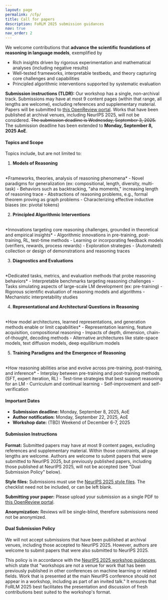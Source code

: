 ```yaml
---
layout: page
permalink: /cfp/
title: Call for papers
description: FoRLM 2025 submission guidances
nav: true
nav_order: 2
---
```


We welcome contributions that **advance the scientific foundations of reasoning in language models**, exemplified by
- Rich insights driven by rigorous experimentation and mathematical analyses (including negative results)
- Well-tested frameworks, interpretable testbeds, and theory capturing core challenges and capabilities
- Principled algorithmic interventions supported by systematic evaluation

**Submission instructions (TLDR):** Our workshop has a single, non-archival track. Submissions may have at most 9 content pages (within that range, all lengths are welcome), excluding references and supplementary material.
Papers will be submitted to <a href="https://openreview.net/group?id=NeurIPS.cc/2025/Workshop/FoRLM">this OpenReview portal</a>.
Works that have been published at archival venues, including NeurIPS 2025, will not be considered.
~~The submission deadline is Wednesday, September 3, 2025.~~
The submission deadline has been extended to <strong>Monday, September 8, 2025 AoE</strong>.

#### Topics and Scope

Topics include, but are not limited to:

1. **Models of Reasoning**
<br>
*Frameworks, theories, analysis of reasoning phenomena*
  - Novel paradigms for generalization (ex: compositional, length, diversity, multi-task)
  - Behaviors such as backtracking, "aha moments," increasing length of reasoning trace
  - Abstractions of reasoning problems, e.g., formal theorem proving as graph problems
  - Characterizing effective inductive biases (ex: pivotal tokens)

2. **Principled Algorithmic Interventions**
<br>
*Innovations targeting core reasoning challenges, grounded in theoretical and empirical insights*
  - Algorithmic innovations in pre-training, post-training, RL, test-time methods
  - Learning or incorporating feedback models (verifiers, rewards, process rewards)
  - Exploration strategies
  - (Automated) collection or design of demonstrations and reasoning traces 

3. **Diagnostics and Evaluations**
<br>
*Dedicated tasks, metrics, and evaluation methods that probe reasoning behaviors*
  - Interpretable benchmarks targeting reasoning challenges
  - Tasks simulating aspects of large-scale LM development (ex: pre-training)
  - Rigorous scientific evaluation of reasoning models and algorithms
  - Mechanistic interpretability studies

4. **Representational and Architectural Questions in Reasoning**
<br>
*How model architectures, learned representations, and generation methods enable or limit capabilities*
  - Representation learning, feature acquisition, compositional reasoning
  - Impacts of depth, dimension, chain-of-thought, decoding methods
  - Alternative architectures like state-space models, text diffusion models, deep equilibrium models

5. **Training Paradigms and the Emergence of Reasoning**
<br>
*How reasoning abilities arise and evolve across pre-training, post-training, and inference*
  - Interplay between pre-training and post-training methods (SFT, expert iteration, RL)
  - Test-time strategies that best support reasoning for an LM
  - Curriculum and continual learning 
  - Self-improvement and self-verification


#### Important Dates

- **Submission deadline:** Monday, September 8, 2025, AoE
- **Author notification:** Monday, September 22, 2025, AoE
- **Workshop date:** (TBD) Weekend of December 6-7, 2025


#### Submission Instructions

**Format:** Submitted papers may have at most 9 content pages, excluding references and supplementary material.
Within those constraints, all page lengths are welcome.
Authors are welcome to submit papers that were submitted to NeurIPS 2025, but previously published papers, including those published at NeurIPS 2025, will not be accepted (see "Dual Submission Policy" below).

**Style files:** Submissions must use the <a href="https://media.neurips.cc/Conferences/NeurIPS2025/Styles.zip">NeurIPS 2025 style files</a>. The checklist need not be included, or can be left blank.

**Submitting your paper:** Please upload your submission as a single PDF to <a href="https://openreview.net/group?id=NeurIPS.cc/2025/Workshop/FoRLM">this OpenReview portal</a>. 

**Anonymization:** Reviews will be single-blind, therefore submissions need not be anonymized.


#### Dual Submission Policy

We will not accept submissions that have been published at archival venues, including those accepted to NeurIPS 2025.
However, authors are welcome to submit papers that were also submitted to NeurIPS 2025.

This policy is in accordance with the
<a href="https://neurips.cc/Conferences/2025/CallForWorkshopsGuidance">NeurIPS 2025 workshop guidances</a>, which state that "workshops are not a venue for work that has been previously published in other conferences on machine learning or related fields. Work that is presented at the main NeurIPS conference should not appear in a workshop, including as part of an invited talk."
It ensures that FoRLM 2025 best facilitates the presentation and discussion of fresh contributions best suited to the workshop's format.


